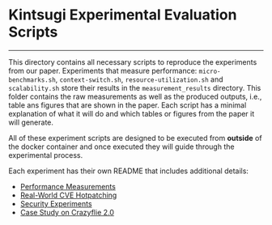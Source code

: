 # Kintsugi Experimental Evaluation Scripts
---

This directory contains all necessary scripts to reproduce the experiments from our paper.
Experiments that measure performance: `micro-benchmarks.sh`, `context-switch.sh`, `resource-utilization.sh` and `scalability.sh` store their results in the `measurement_results` directory. This folder contains the raw measurements as well as the produced outputs, i.e., table ans figures that are shown in the paper. Each script has a minimal explanation of what it will do and which tables or figures from the paper it will generate.

All of these experiment scripts are designed to be executed from **outside** of the docker container and once executed they will guide through the experimental process.

Each experiment has their own README that includes additional details:
- [Performance Measurements](../experiments/performance/README.md)
- [Real-World CVE Hotpatching](../experiments/realworld_cves/README.md)
- [Security Experiments](../experiments/security/README.md)
- [Case Study on Crazyflie 2.0](../experiments/case_study/README.md)
